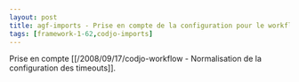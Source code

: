 ```yaml
---
layout: post
title: agf-imports - Prise en compte de la configuration pour le workflow
tags: [framework-1-62,codjo-imports]
---
```

Prise en compte [[/2008/09/17/codjo-workflow - Normalisation de la configuration des timeouts]].
